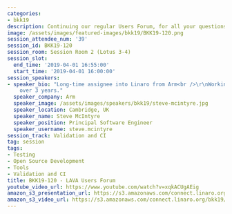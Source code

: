 ```yaml
---
categories:
- bkk19
description: Continuing our regular Users Forum, for all your questions about LAVA.
image: /assets/images/featured-images/bkk19/BKK19-120.png
session_attendee_num: '39'
session_id: BKK19-120
session_room: Session Room 2 (Lotus 3-4)
session_slot:
  end_time: '2019-04-01 16:55:00'
  start_time: '2019-04-01 16:00:00'
session_speakers:
- speaker_bio: "Long-time assignee into Linaro from Arm<br />\r\nWorking on LAVA for
    over 3 years."
  speaker_company: Arm
  speaker_image: /assets/images/speakers/bkk19/steve-mcintyre.jpg
  speaker_location: Cambridge, UK
  speaker_name: Steve McIntyre
  speaker_position: Principal Software Engineer
  speaker_username: steve.mcintyre
session_track: Validation and CI
tag: session
tags:
- Testing
- Open Source Development
- Tools
- Validation and CI
title: BKK19-120 - LAVA Users Forum
youtube_video_url: https://www.youtube.com/watch?v=xqkACUgAEig
amazon_s3_presentation_url: https://s3.amazonaws.com/connect.linaro.org/bkk19/presentations/bkk19-120.pdf
amazon_s3_video_url: https://s3.amazonaws.com/connect.linaro.org/bkk19/videos/bkk19-120.mp4
---
```

